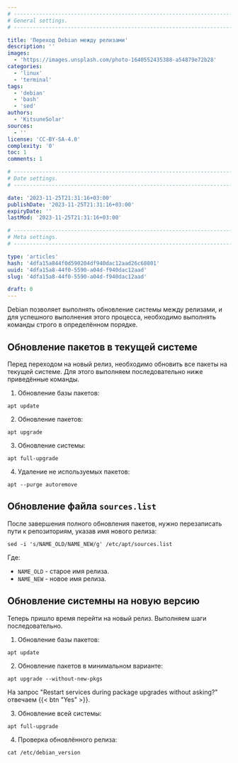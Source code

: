 ```yaml
---
# -------------------------------------------------------------------------------------------------------------------- #
# General settings.
# -------------------------------------------------------------------------------------------------------------------- #

title: 'Переход Debian между релизами'
description: ''
images:
  - 'https://images.unsplash.com/photo-1640552435388-a54879e72b28'
categories:
  - 'linux'
  - 'terminal'
tags:
  - 'debian'
  - 'bash'
  - 'sed'
authors:
  - 'KitsuneSolar'
sources:
  - ''
license: 'CC-BY-SA-4.0'
complexity: '0'
toc: 1
comments: 1

# -------------------------------------------------------------------------------------------------------------------- #
# Date settings.
# -------------------------------------------------------------------------------------------------------------------- #

date: '2023-11-25T21:31:16+03:00'
publishDate: '2023-11-25T21:31:16+03:00'
expiryDate: ''
lastMod: '2023-11-25T21:31:16+03:00'

# -------------------------------------------------------------------------------------------------------------------- #
# Meta settings.
# -------------------------------------------------------------------------------------------------------------------- #

type: 'articles'
hash: '4dfa15a844f0d590204df940dac12aad26c68801'
uuid: '4dfa15a8-44f0-5590-a04d-f940dac12aad'
slug: '4dfa15a8-44f0-5590-a04d-f940dac12aad'

draft: 0
---
```


Debian позволяет выполнять обновление системы между релизами, и для успешного выполнения этого процесса, необходимо выполнять команды строго в определённом порядке.

<!--more-->

## Обновление пакетов в текущей системе

Перед переходом на новый релиз, необходимо обновить все пакеты на текущей системе. Для этого выполняем последовательно ниже приведённые команды.

1. Обновление базы пакетов:

```terminal {os="linux",mode="root"}
apt update
```

2. Обновление пакетов:

```terminal {os="linux",mode="root"}
apt upgrade
```

3. Обновление системы:

```terminal {os="linux",mode="root"}
apt full-upgrade
```

4. Удаление не используемых пакетов:

```terminal {os="linux",mode="root"}
apt --purge autoremove
```

## Обновление файла `sources.list`

После завершения полного обновления пакетов, нужно перезаписать пути к репозиториям, указав имя нового релиза:

```terminal {os="linux",mode="root"}
sed -i 's/NAME_OLD/NAME_NEW/g' /etc/apt/sources.list
```

Где:

- `NAME_OLD` - старое имя релиза.
- `NAME_NEW` - новое имя релиза.

## Обновление системны на новую версию

Теперь пришло время перейти на новый релиз. Выполняем шаги последовательно.

1. Обновление базы пакетов:

```terminal {os="linux",mode="root"}
apt update
```

2. Обновление пакетов в минимальном варианте:

```terminal {os="linux",mode="root"}
apt upgrade --without-new-pkgs
```

На запрос "Restart services during package upgrades without asking?" отвечаем {{< btn "Yes" >}}.

3. Обновление всей системы:

```terminal {os="linux",mode="root"}
apt full-upgrade
```

4. Проверка обновлённого релиза:

```terminal {os="linux",mode="root"}
cat /etc/debian_version
```
